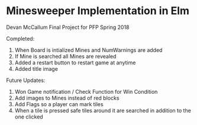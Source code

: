 # Minesweeper Implementation in Elm
Devan McCallum
Final Project for PFP Spring 2018

Completed:
1) When Board is intialized Mines and NumWarnings are added
2) If Mine is searched all Mines are revealed
3) Added a restart button to restart game at anytime 
4) Added title image

Future Updates:
1) Won Game notification / Check Function for Win Condition
2) Add images to Mines instead of red blocks
3) Add Flags so a player can mark tiles
4) When a tile is pressed safe tiles around it are searched in addition to the one clicked

